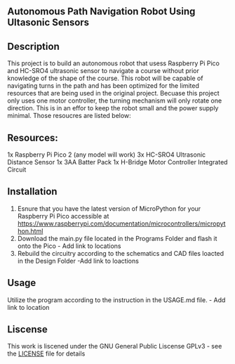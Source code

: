 ## Autonomous Path Navigation Robot Using Ultasonic Sensors

## Description

This project is to build an autonomous robot that usess Raspberry Pi Pico and HC-SRO4 ultrasonic sensor to navigate a course without prior knowledge of the shape of the course.
This robot will be capable of navigating turns in the path and has been optimized for the limited resources that are being used in the original project. 
Becuase this project only uses one motor controller, the turning mechanism will only rotate one direction. This is in an effor to keep the robot small and the power supply minimal. 
Those resoucres are listed below:

## Resources:

1x Raspberry Pi Pico 2 (any model will work)
3x HC-SRO4 Ultrasonic Distance Sensor
1x 3AA Batter Pack
1x H-Bridge Motor Controller Integrated Circuit

## Installation

1. Esnure that you have the latest version of MicroPython for your Raspberry Pi Pico accessible at https://www.raspberrypi.com/documentation/microcontrollers/micropython.html
2. Download the main.py file located in the Programs Folder and flash it onto the Pico - Add link to locations
3. Rebuild the circuitry according to the schematics and CAD files loacted in the Design Folder -Add link to loactions

## Usage
Utilize the program according to the instruction in the USAGE.md file. - Add link to location

## Liscense
This work is liscened under the GNU General Public Liscense GPLv3 - see the [LICENSE](LICENSE) file for details

